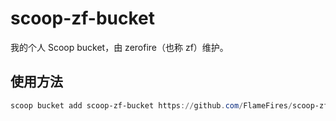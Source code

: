 
# scoop-zf-bucket

我的个人 Scoop bucket，由 zerofire（也称 zf）维护。

## 使用方法

```powershell
scoop bucket add scoop-zf-bucket https://github.com/FlameFires/scoop-zf-bucket